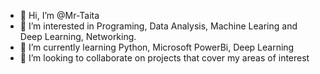 - 👋 Hi, I’m @Mr-Taita
- 👀 I’m interested in Programing, Data Analysis, Machine Learing and Deep Learning, Networking.
- 🌱 I’m currently learning Python, Microsoft PowerBi, Deep Learning
- 💞️ I’m looking to collaborate on projects that cover my areas of interest


<!---
Mr-Taita/Mr-Taita is a ✨ special ✨ repository because its `README.md` (this file) appears on your GitHub profile.
You can click the Preview link to take a look at your changes.
--->
